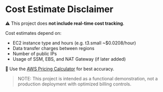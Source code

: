# Cost Estimate Disclaimer

⚠️ This project does **not include real-time cost tracking**.

Cost estimates depend on:
- EC2 instance type and hours (e.g. t3.small ~$0.0208/hour)
- Data transfer charges between regions
- Number of public IPs
- Usage of SSM, EBS, and NAT Gateway (if later added)

🧮 Use the [AWS Pricing Calculator](https://calculator.aws.amazon.com) for best accuracy.

> NOTE: This project is intended as a functional demonstration, not a production deployment with optimized billing controls.
